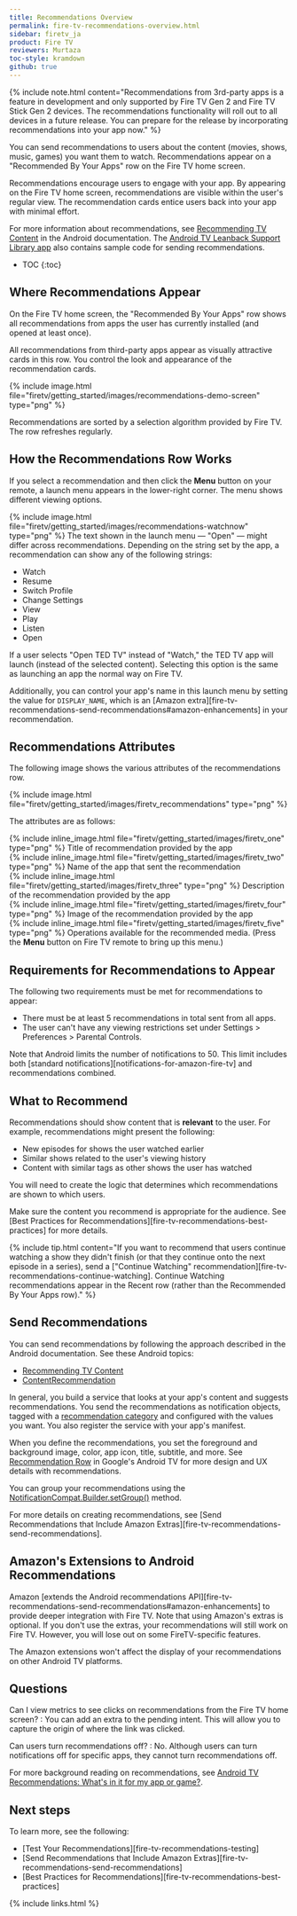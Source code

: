 ```yaml
---
title: Recommendations Overview
permalink: fire-tv-recommendations-overview.html
sidebar: firetv_ja
product: Fire TV
reviewers: Murtaza
toc-style: kramdown
github: true
---
```


{% include note.html content="Recommendations from 3rd-party apps is a feature in development and only supported by Fire TV Gen 2 and Fire TV Stick Gen 2 devices. The recommendations functionality will roll out to all devices in a future release. You can prepare for the release by incorporating recommendations into your app now." %}

You can send recommendations to users about the content (movies, shows, music, games) you want them to watch. Recommendations appear on a "Recommended By Your Apps" row on the Fire TV home screen.

Recommendations encourage users to engage with your app. By appearing on the Fire TV home screen, recommendations are visible within the user's regular view. The recommendation cards entice users back into your app with minimal effort.

For more information about recommendations, see [Recommending TV Content](https://developer.android.com/training/tv/discovery/recommendations.html) in the Android documentation. The [Android TV Leanback Support Library app](https://github.com/googlesamples/androidtv-Leanback) also contains sample code for sending recommendations.

* TOC
{:toc}

## Where Recommendations Appear

On the Fire TV home screen, the "Recommended By Your Apps" row shows all recommendations from apps the user has currently installed (and opened at least once).

All recommendations from third-party apps appear as visually attractive cards in this row. You control the look and appearance of the recommendation cards.

{% include image.html file="firetv/getting_started/images/recommendations-demo-screen" type="png" %}

Recommendations are sorted by a selection algorithm provided by Fire TV. The row refreshes regularly.

## How the Recommendations Row Works

If you select a recommendation and then click the **Menu** button on your remote, a launch menu appears in the lower-right corner. The menu shows different viewing options.

{% include image.html file="firetv/getting_started/images/recommendations-watchnow" type="png" %}
The text shown in the launch menu &mdash; \"Open\" &mdash; might differ across recommendations. Depending on the string set by the app, a recommendation can show any of the following strings:

*  Watch
*  Resume
*  Switch Profile
*  Change Settings
*  View
*  Play
*  Listen
*  Open

If a user selects "Open TED TV" instead of "Watch," the TED TV app will launch (instead of the selected content). Selecting this option is the same as launching an app the normal way on Fire TV.

Additionally, you can control your app's name in this launch menu by setting the value for `DISPLAY_NAME`, which is an [Amazon extra][fire-tv-recommendations-send-recommendations#amazon-enhancements] in your recommendation.

## Recommendations Attributes

The following image shows the various attributes of the recommendations row.

{% include image.html file="firetv/getting_started/images/firetv_recommendations" type="png" %}

The attributes are as follows:

<div class="number_legend">

{% include inline_image.html file="firetv/getting_started/images/firetv_one" type="png" %} Title of recommendation provided by the app <br/>
{% include inline_image.html file="firetv/getting_started/images/firetv_two" type="png" %} Name of the app that sent the recommendation <br/>
{% include inline_image.html file="firetv/getting_started/images/firetv_three" type="png" %} Description of the recommendation provided by the app <br/>
{% include inline_image.html file="firetv/getting_started/images/firetv_four" type="png" %} Image of the recommendation provided by the app <br/>
{% include inline_image.html file="firetv/getting_started/images/firetv_five" type="png" %} Operations available for the recommended media. (Press the <b>Menu</b> button on Fire TV remote to bring up this menu.) <br/>
</div>


## Requirements for Recommendations to Appear

The following two requirements must be met for recommendations to appear:

* There must be at least 5 recommendations in total sent from all apps.
* The user can't have any viewing restrictions set under Settings > Preferences > Parental Controls.

Note that Android limits the number of notifications to 50. This limit includes both [standard notifications][notifications-for-amazon-fire-tv] and recommendations combined.

## What to Recommend

Recommendations should show content that is **relevant** to the user. For example, recommendations might present the following:

* New episodes for shows the user watched earlier
* Similar shows related to the user's viewing history
* Content with similar tags as other shows the user has watched

You will need to create the logic that determines which recommendations are shown to which users.

Make sure the content you recommend is appropriate for the audience. See [Best Practices for Recommendations][fire-tv-recommendations-best-practices] for more details.

{% include tip.html content="If you want to recommend that users continue watching a show they didn't finish (or that they continue onto the next episode in a series), send a [\"Continue Watching\" recommendation][fire-tv-recommendations-continue-watching]. Continue Watching recommendations appear in the Recent row (rather than the Recommended By Your Apps row)." %}

## Send Recommendations

You can send recommendations by following the approach described in the Android documentation. See these Android topics:

* [Recommending TV Content][2]
* [ContentRecommendation][3]

In general, you build a service that looks at your app's content and suggests recommendations. You send the recommendations as notification objects, tagged with a [recommendation category][1] and configured with the values you want. You also register the service with your app's manifest.

When you define the recommendations, you set the foreground and background image, color, app icon, title, subtitle, and more. See [Recommendation Row][5] in Google's Android TV for more design and UX details with recommendations.

You can group your recommendations using the [NotificationCompat.Builder.setGroup()][4] method.

For more details on creating recommendations, see [Send Recommendations that Include Amazon Extras][fire-tv-recommendations-send-recommendations].

## Amazon's Extensions to Android Recommendations

Amazon [extends the Android recommendations API][fire-tv-recommendations-send-recommendations#amazon-enhancements] to provide deeper integration with Fire TV. Note that using Amazon's extras is optional. If you don't use the extras, your recommendations will still work on Fire TV. However, you will lose out on some FireTV-specific features.

The Amazon extensions won't affect the display of your recommendations on other Android TV platforms.

## Questions

Can I view metrics to see clicks on recommendations from the Fire TV home screen?
:  You can add an extra to the pending intent. This will allow you to capture the origin of where the link was clicked.

Can users turn recommendations off?
:  No. Although users can turn notifications off for specific apps, they cannot turn recommendations off.

For more background reading on recommendations, see [Android TV Recommendations: What's in it for my app or game?][6].

## Next steps

To learn more, see the following:

* [Test Your Recommendations][fire-tv-recommendations-testing]
* [Send Recommendations that Include Amazon Extras][fire-tv-recommendations-send-recommendations]
* [Best Practices for Recommendations][fire-tv-recommendations-best-practices]


[1]: https://developer.android.com/reference/android/app/Notification.html#CATEGORY_RECOMMENDATION
[2]: https://developer.android.com/training/tv/discovery/recommendations.html
[3]: http://developer.android.com/reference/android/support/app/recommendation/ContentRecommendation.html
[4]: https://developer.android.com/reference/android/support/v4/app/NotificationCompat.Builder.html#setGroup(java.lang.String)
[5]: https://www.google.com/design/spec-tv/system-overview/recommendation-row.html
[6]: https://developer.nvidia.com/content/android-tv-recommendations

{% include links.html %}

